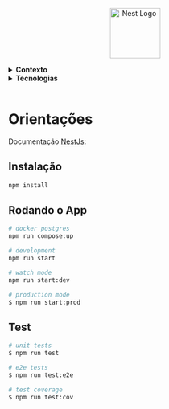 <p align="center">
  <a href="http://nestjs.com/" target="blank"><img src="https://nestjs.com/img/logo-small.svg" width="100" alt="Nest Logo" /></a>
</p>

<details>
  <summary>
    <strong>Contexto</strong>
  </summary><br>

</details>

<details>
  <summary>
    <strong>Tecnologias</strong>
  </summary><br>

</details>

</br>



# Orientações

Documentação [NestJs](https://github.com/nestjs/nest):

## Instalação

```bash
npm install
```

## Rodando o App

```bash
# docker postgres
npm run compose:up

# development
npm run start

# watch mode
npm run start:dev

# production mode
$ npm run start:prod
```

## Test

```bash
# unit tests
$ npm run test

# e2e tests
$ npm run test:e2e

# test coverage
$ npm run test:cov
```
